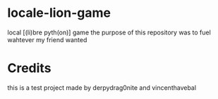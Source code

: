 # locale-lion-game
local [(li)bre pyth(on)] game
the purpose of this repository was to fuel wahtever my friend wanted

# Credits
this is a test project made by derpydrag0nite and vincenthavebal


